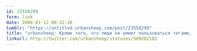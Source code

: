```yaml
---
id: 23558299
form: link
date: 2008-01-12 00:32:26
tumblr: "https://untitled.urbansheep.com/post/23558299"
title: "urbansheep: Кроме того, что люди не умеют пользоваться тегами, они ещё не умеют/не любят думать про гипертекст и целостность ссылок (видно по ФФФФ)."
linkurl: http://twitter.com/urbansheep/statuses/589202182
---
```


